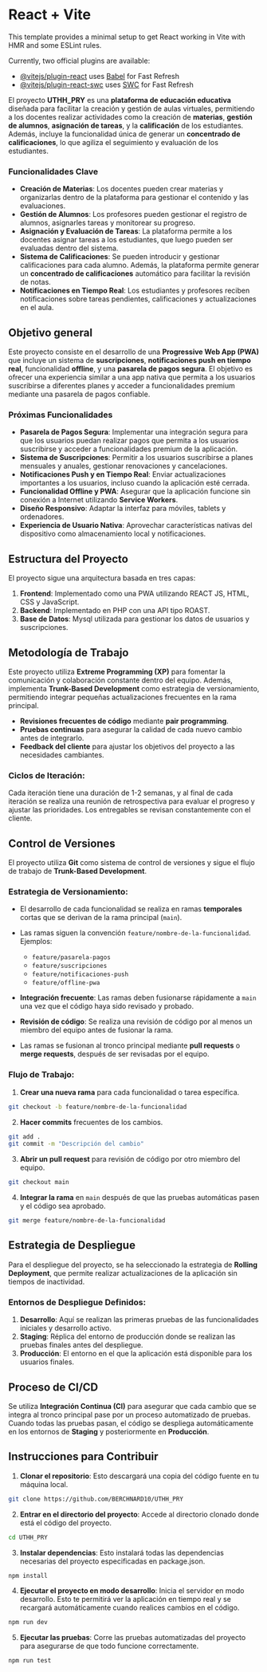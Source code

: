 # React + Vite

This template provides a minimal setup to get React working in Vite with HMR and some ESLint rules.

Currently, two official plugins are available:

- [@vitejs/plugin-react](https://github.com/vitejs/vite-plugin-react/blob/main/packages/plugin-react/README.md) uses [Babel](https://babeljs.io/) for Fast Refresh
- [@vitejs/plugin-react-swc](https://github.com/vitejs/vite-plugin-react-swc) uses [SWC](https://swc.rs/) for Fast Refresh

El proyecto **UTHH_PRY** es una **plataforma de educación educativa** diseñada para facilitar la creación y gestión de aulas virtuales, permitiendo a los docentes realizar actividades como la creación de **materias**, **gestión de alumnos**, **asignación de tareas**, y la **calificación** de los estudiantes. Además, incluye la funcionalidad única de generar un **concentrado de calificaciones**, lo que agiliza el seguimiento y evaluación de los estudiantes.

### Funcionalidades Clave

- **Creación de Materias**: Los docentes pueden crear materias y organizarlas dentro de la plataforma para gestionar el contenido y las evaluaciones.
- **Gestión de Alumnos**: Los profesores pueden gestionar el registro de alumnos, asignarles tareas y monitorear su progreso.
- **Asignación y Evaluación de Tareas**: La plataforma permite a los docentes asignar tareas a los estudiantes, que luego pueden ser evaluadas dentro del sistema.
- **Sistema de Calificaciones**: Se pueden introducir y gestionar calificaciones para cada alumno. Además, la plataforma permite generar un **concentrado de calificaciones** automático para facilitar la revisión de notas.
- **Notificaciones en Tiempo Real**: Los estudiantes y profesores reciben notificaciones sobre tareas pendientes, calificaciones y actualizaciones en el aula.
  

## Objetivo general
Este proyecto consiste en el desarrollo de una **Progressive Web App (PWA)** que incluye un sistema de **suscripciones**, **notificaciones push en tiempo real**, funcionalidad **offline**, y una **pasarela de pagos segura**. El objetivo es ofrecer una experiencia similar a una app nativa que permita a los usuarios suscribirse a diferentes planes y acceder a funcionalidades premium mediante una pasarela de pagos confiable.

### Próximas Funcionalidades

- **Pasarela de Pagos Segura**: Implementar una integración segura para que los usuarios puedan realizar pagos que permita a los usuarios suscribirse y acceder a funcionalidades premium de la aplicación. 
- **Sistema de Suscripciones**: Permitir a los usuarios suscribirse a planes mensuales y anuales, gestionar renovaciones y cancelaciones.
- **Notificaciones Push y en Tiempo Real**: Enviar actualizaciones importantes a los usuarios, incluso cuando la aplicación esté cerrada.
- **Funcionalidad Offline y PWA**: Asegurar que la aplicación funcione sin conexión a Internet utilizando **Service Workers**.
- **Diseño Responsivo**: Adaptar la interfaz para móviles, tablets y ordenadores.
- **Experiencia de Usuario Nativa**: Aprovechar características nativas del dispositivo como almacenamiento local y notificaciones.

## Estructura del Proyecto

El proyecto sigue una arquitectura basada en tres capas:
1. **Frontend**: Implementado como una PWA utilizando REACT JS, HTML, CSS y JavaScript.
2. **Backend**: Implementado en PHP con una API tipo ROAST.
3. **Base de Datos**: Mysql utilizada para gestionar los datos de usuarios y suscripciones.

## Metodología de Trabajo
Este proyecto utiliza **Extreme Programming (XP)** para fomentar la comunicación y colaboración constante dentro del equipo. Además, implementa **Trunk-Based Development** como estrategia de versionamiento, permitiendo integrar pequeñas actualizaciones frecuentes en la rama principal.

- **Revisiones frecuentes de código** mediante **pair programming**.
- **Pruebas continuas** para asegurar la calidad de cada nuevo cambio antes de integrarlo.
- **Feedback del cliente** para ajustar los objetivos del proyecto a las necesidades cambiantes.

### Ciclos de Iteración:
Cada iteración tiene una duración de 1-2 semanas, y al final de cada iteración se realiza una reunión de retrospectiva para evaluar el progreso y ajustar las prioridades. Los entregables se revisan constantemente con el cliente.


## Control de Versiones

El proyecto utiliza **Git** como sistema de control de versiones y sigue el flujo de trabajo de **Trunk-Based Development**.

### Estrategia de Versionamiento:
- El desarrollo de cada funcionalidad se realiza en ramas **temporales** cortas que se derivan de la rama principal (`main`).
- Las ramas siguen la convención `feature/nombre-de-la-funcionalidad`. Ejemplos:
  - `feature/pasarela-pagos`
  - `feature/suscripciones`
  - `feature/notificaciones-push`
  - `feature/offline-pwa`

- **Integración frecuente**: Las ramas deben fusionarse rápidamente a `main` una vez que el código haya sido revisado y probado.
- **Revisión de código**: Se realiza una revisión de código por al menos un miembro del equipo antes de fusionar la rama.
- Las ramas se fusionan al tronco principal mediante **pull requests** o **merge requests**, después de ser revisadas por el equipo.

### Flujo de Trabajo:
1. **Crear una nueva rama** para cada funcionalidad o tarea específica.
```bash
git checkout -b feature/nombre-de-la-funcionalidad
```
2. **Hacer commits** frecuentes de los cambios.
```bash
git add .
git commit -m "Descripción del cambio"
```
3. **Abrir un pull request** para revisión de código por otro miembro del equipo.
```bash
git checkout main
```
4. **Integrar la rama** en `main` después de que las pruebas automáticas pasen y el código sea aprobado.
```bash
git merge feature/nombre-de-la-funcionalidad
```
## Estrategia de Despliegue
Para el despliegue del proyecto, se ha seleccionado la estrategia de **Rolling Deployment**, que permite realizar actualizaciones de la aplicación sin tiempos de inactividad.

### Entornos de Despliegue Definidos:
1. **Desarrollo**: Aquí se realizan las primeras pruebas de las funcionalidades iniciales y desarrollo activo.
2. **Staging**: Réplica del entorno de producción donde se realizan las pruebas finales antes del despliegue.
3. **Producción**: El entorno en el que la aplicación está disponible para los usuarios finales.

## Proceso de CI/CD
Se utiliza **Integración Continua (CI)** para asegurar que cada cambio que se integra al tronco principal pase por un proceso automatizado de pruebas. Cuando todas las pruebas pasan, el código se despliega automáticamente en los entornos de **Staging** y posteriormente en **Producción**.

## Instrucciones para Contribuir

1. **Clonar el repositorio**: Esto descargará una copia del código fuente en tu máquina local.
```bash
git clone https://github.com/BERCHNARD10/UTHH_PRY
```
2. **Entrar en el directorio del proyecto**: Accede al directorio clonado donde está el código del proyecto.
```bash
cd UTHH_PRY
```
3. **Instalar dependencias**: Esto instalará todas las dependencias necesarias del proyecto especificadas en package.json.
```bash
npm install
```
4. **Ejecutar el proyecto en modo desarrollo**: Inicia el servidor en modo desarrollo. Esto te permitirá ver la aplicación en tiempo real y se recargará automáticamente cuando realices cambios en el código.
```bash
npm run dev
```
5. **Ejecutar las pruebas**: Corre las pruebas automatizadas del proyecto para asegurarse de que todo funcione correctamente.
```bash
npm run test
```
